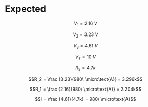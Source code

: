 # Expected

$$V_1 = 2.16\ V$$

$$V_2 = 3.23\ V$$

$$V_3 = 4.61\ V$$

$$V_T = 10\ V$$

$$R_3 = 4.7k$$

$$R_2 = \frac {3.23}{980\ \micro\text{A}} = 3.296k$$

$$R_1 = \frac {2.16}{980\ \micro\text{A}} = 2.204k$$

$$I = \frac {4.61}{4.7k} = 980\ \micro\text{A}$$



